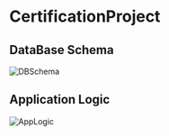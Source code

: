 # CertificationProject
## DataBase Schema
![DBSchema](https://github.com/DefoltFES/CertificationProject/Images/blob/main/DBSchema.jpg)

## Application Logic
![AppLogic](https://github.com/DefoltFES/CertificationProject/Images/blob/main/AppLogic.jpg)
